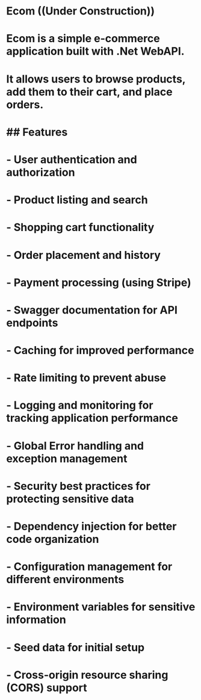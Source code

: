 # Ecom ((Under Construction))

# Ecom is a simple e-commerce application built with .Net WebAPI. 
# It allows users to browse products, add them to their cart, and place orders. 


# ## Features
# - User authentication and authorization
# - Product listing and search
# - Shopping cart functionality
# - Order placement and history
# - Payment processing (using Stripe)
# - Swagger documentation for API endpoints
# - Caching for improved performance
# - Rate limiting to prevent abuse
# - Logging and monitoring for tracking application performance
# - Global Error handling and exception management
# - Security best practices for protecting sensitive data
# - Dependency injection for better code organization
# - Configuration management for different environments
# - Environment variables for sensitive information
# - Seed data for initial setup
# - Cross-origin resource sharing (CORS) support
